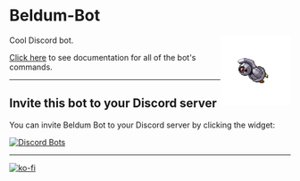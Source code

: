 # Beldum-Bot
<img src="https://github.com/Tony120914/beldum-bot-site/blob/main/public/assets/sprite.png" width=25% align="right">

Cool Discord bot.

[Click here](https://tony120914.github.io/beldum-bot-site/#/commands) to see documentation for all of the bot's commands.

---

## Invite this bot to your Discord server
You can invite Beldum Bot to your Discord server by clicking the widget:


[![Discord Bots](https://top.gg/api/widget/454764425090433034.svg)](https://top.gg/bot/454764425090433034/invite)

---

[![ko-fi](https://ko-fi.com/img/githubbutton_sm.svg)](https://ko-fi.com/E1E06BU7C)
